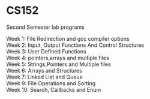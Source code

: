 # CS152
Second Semester lab programs

Week 1: File Redirection and gcc compiler options  
Week 2: Input, Output Functions And Control Structures  
Week 3: User Defined Functions  
Week 4: pointers,arrays and multiple files  
Week 5: Strings,Pointers and Multiple files  
Week 6: Arrays and Structures  
Week 7: Linked List and Queue  
Week 9: File Operations and Sorting  
Week 10: Search, Callbacks and Enum  

